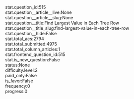stat.question_id:515  
stat.question__article__live:None  
stat.question__article__slug:None  
stat.question__title:Find Largest Value in Each Tree Row  
stat.question__title_slug:find-largest-value-in-each-tree-row  
stat.question__hide:False  
stat.total_acs:2794  
stat.total_submitted:4975  
stat.total_column_articles:1  
stat.frontend_question_id:515  
stat.is_new_question:False  
status:None  
difficulty.level:2  
paid_only:False  
is_favor:False  
frequency:0  
progress:0  
